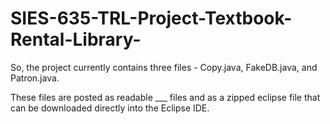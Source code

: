 # SIES-635-TRL-Project-Textbook-Rental-Library-

So, the project currently contains three files - Copy.java, FakeDB.java, and Patron.java.

These files are posted as readable ___ files and as a zipped eclipse file that can be 
downloaded directly into the Eclipse IDE.
